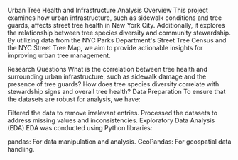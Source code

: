 Urban Tree Health and Infrastructure Analysis
Overview
This project examines how urban infrastructure, such as sidewalk conditions and tree guards, affects street tree health in New York City. Additionally, it explores the relationship between tree species diversity and community stewardship. By utilizing data from the NYC Parks Department's Street Tree Census and the NYC Street Tree Map, we aim to provide actionable insights for improving urban tree management.

Research Questions
What is the correlation between tree health and surrounding urban infrastructure, such as sidewalk damage and the presence of tree guards?
How does tree species diversity correlate with stewardship signs and overall tree health?
Data Preparation
To ensure that the datasets are robust for analysis, we have:

Filtered the data to remove irrelevant entries.
Processed the datasets to address missing values and inconsistencies.
Exploratory Data Analysis (EDA)
EDA was conducted using Python libraries:

pandas: For data manipulation and analysis.
GeoPandas: For geospatial data handling.


